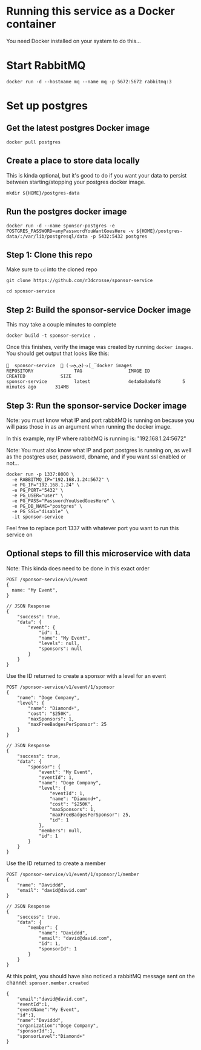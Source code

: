 # Running this service as a Docker container

You need Docker installed on your system to do this...

# Start RabbitMQ
```
docker run -d --hostname mq --name mq -p 5672:5672 rabbitmq:3
```

# Set up postgres
## Get the latest postgres Docker image
```
docker pull postgres
```
## Create a place to store data locally
This is kinda optional, but it's good to do if you want your data to
persist between starting/stopping your postgres docker image.
```
mkdir ${HOME}/postgres-data
```

## Run the postgres docker image
```
docker run -d --name sponsor-postgres -e POSTGRES_PASSWORD=anyPasswordYouWantGoesHere -v ${HOME}/postgres-data/:/var/lib/postgresql/data -p 5432:5432 postgres
```

## Step 1: Clone this repo
Make sure to `cd` into the cloned repo
```
git clone https://github.com/r3dcrosse/sponsor-service

cd sponsor-service
```

## Step 2: Build the sponsor-service Docker image
This may take a couple minutes to complete
```
docker build -t sponsor-service .
```
Once this finishes, verify the image was created by running `docker images`. You should get output
that looks like this:
```
🌈  sponsor-service  🚀 (っ◔◡◔)っ[̲̅ docker images
REPOSITORY               TAG                 IMAGE ID            CREATED             SIZE
sponsor-service          latest              4e4a8a0a0af8        5 minutes ago       314MB
```

## Step 3: Run the sponsor-service Docker image
Note: you must know what IP and port rabbitMQ is running on because you
will pass those in as an argument when running the docker image.

In this example, my IP where rabbitMQ is running is: "192.168.1.24:5672"

Note: You must also know what IP and port postgres is running on, as well as the postgres user, password, dbname, and if
you want ssl enabled or not...
```
docker run -p 1337:8000 \
  -e RABBITMQ_IP="192.168.1.24:5672" \
  -e PG_IP="192.168.1.24" \
  -e PG_PORT="5432" \
  -e PG_USER="user" \
  -e PG_PASS="PasswordYouUsedGoesHere" \
  -e PG_DB_NAME="postgres" \
  -e PG_SSL="disable" \
  -it sponsor-service
```
Feel free to replace port 1337 with whatever port you want to run this service on

## Optional steps to fill this microservice with data

Note: This kinda does need to be done in this exact order

```
POST /sponsor-service/v1/event
{
  name: "My Event",
}

// JSON Response
{
    "success": true,
    "data": {
        "event": {
            "id": 1,
            "name": "My Event",
            "levels": null,
            "sponsors": null
        }
    }
}
```

Use the ID returned to create a sponsor with a level for an event
```
POST /sponsor-service/v1/event/1/sponsor
{
    "name": "Doge Company",
    "level": {
        "name": "Diamond+",
        "cost": "$250K",
        "maxSponsors": 1,
        "maxFreeBadgesPerSponsor": 25
    }
}

// JSON Response
{
    "success": true,
    "data": {
        "sponsor": {
            "event": "My Event",
            "eventId": 1,
            "name": "Doge Company",
            "level": {
                "eventId": 1,
                "name": "Diamond+",
                "cost": "$250K",
                "maxSponsors": 1,
                "maxFreeBadgesPerSponsor": 25,
                "id": 1
            },
            "members": null,
            "id": 1
        }
    }
}
```
Use the ID returned to create a member
```
POST /sponsor-service/v1/event/1/sponsor/1/member
{
    "name": "Daviddd",
    "email": "david@david.com"
}

// JSON Response
{
    "success": true,
    "data": {
        "member": {
            "name": "Daviddd",
            "email": "david@david.com",
            "id": 1,
            "sponsorId": 1
        }
    }
}
```

At this point, you should have also noticed a rabbitMQ message sent on the channel: `sponsor.member.created`
```
{
    "email":"david@david.com",
    "eventId":1,
    "eventName":"My Event",
    "id":1,
    "name":"Daviddd",
    "organization":"Doge Company",
    "sponsorId":1,
    "sponsorLevel":"Diamond+"
}
```